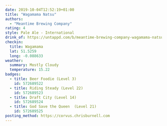 ```yaml
---
date: 2019-10-04T12:52:19+01:00
title: "Wagamama Natsu"
authors:
  - "Meantime Brewing Company"
rating: 4
style: Pale Ale - International
drink_of: https://untappd.com/b/meantime-brewing-company-wagamama-natsu/2640892
checkin:
  title: Wagamama
  lat: 51.5259
  long: -0.088633
weather:
  summary: Mostly Cloudy
  temperature: 15.22
badges:
  - title: Beer Foodie (Level 3)
    id: 572689522
  - title: Riding Steady (Level 22)
    id: 572689523
  - title: Draft City (Level 14)
    id: 572689524
  - title: God Save the Queen  (Level 21)
    id: 572689525
posting_method: https://corvus.chrisburnell.com
---
```

